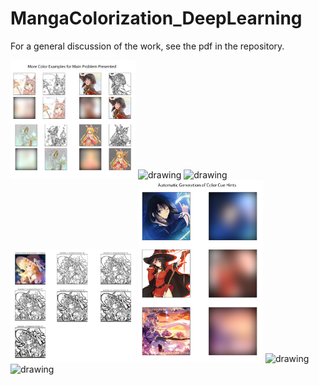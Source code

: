 # MangaColorization_DeepLearning
For a general discussion of the work, see the pdf in the repository. 

<img src=/images/MainProblemExample.png alt="drawing" width="200"/>

<img src=/imagesModelSchematic.png alt="drawing" width="200"/>

<img src=/TrainingData.png alt="drawing" width="200"/>

<img src=/images/CompareSketchify.png alt="drawing" width="200"/>

<img src=/images/ColorCueGeneration.png alt="drawing" width="200"/>

<img src=/NoColorCuesResults.png alt="drawing" width="200"/>

<img src=/WithColorCuesResults.png alt="drawing" width="200"/>
